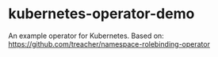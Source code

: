 # kubernetes-operator-demo
An example operator for Kubernetes. Based on: https://github.com/treacher/namespace-rolebinding-operator
